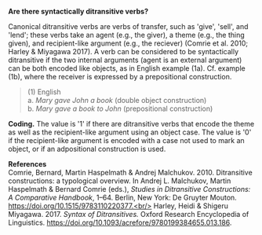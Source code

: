 **Are there syntactically ditransitive verbs?**

Canonical ditransitive verbs are verbs of transfer, such as 'give', 'sell', and 'lend'; these verbs take an agent (e.g., the giver), a theme (e.g., the thing given), and recipient-like argument (e.g., the reciever) (Comrie et al. 2010; Harley & Miyagawa 2017). A verb can be considered to be syntactically ditransitive if the two internal arguments (agent is an external argument) can be both encoded like objects, as in English example (1a). Cf. example (1b), where the receiver is expressed by a prepositional construction.

>(1) English<br/>
>a. *Mary gave John a book* (double object construction)<br/>
>b. *Mary gave a book to John* (prepositional construction)<br/>

**Coding.** The value is '1' if there are ditransitive verbs that encode the theme as well as the recipient-like argument using an object case. The value is '0' if the recipient-like argument is encoded with a case not used to mark an object, or if an adpositional construction is used. 

**References**<br/>
Comrie, Bernard, Martin Haspelmath & Andrej Malchukov. 2010. Ditransitive constructions: a typological overview. In Andrej L. Malchukov, Martin Haspelmath & Bernard Comrie (eds.), *Studies in Ditransitive Constructions: A Comparative Handbook*, 1–64. Berlin, New York: De Gruyter Mouton. https://doi.org/10.1515/9783110220377.<br/>
Harley, Heidi & Shigeru Miyagawa. 2017. *Syntax of Ditransitives.* Oxford Research Encyclopedia of Linguistics. https://doi.org/10.1093/acrefore/9780199384655.013.186.
